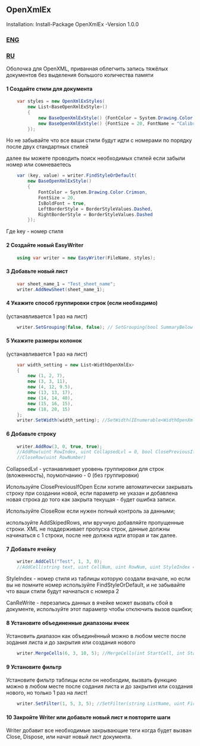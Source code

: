 ## OpenXmlEx
Installation:
Install-Package OpenXmlEx -Version 1.0.0

### [ENG](https://github.com/Platonenkov/OpenXmlEx/blob/master/ENG.md)

### [RU](https://github.com/Platonenkov/OpenXmlEx/blob/master/README.md)
Оболочка для OpenXML, приванная облегчить запись тяжёлых документов без выделения большого количества памяти

#### 1 Создайте стили для документа
```C#
    var styles = new OpenXmlExStyles(
        new List<BaseOpenXmlExStyle>()
        {
            new BaseOpenXmlExStyle() {FontColor = System.Drawing.Color.Crimson, IsBoldFont = true},
            new BaseOpenXmlExStyle() {FontSize = 20, FontName = "Calibri", BorderColor = System.Drawing.Color.Red}
        });
```
Но не забывайте что все ваши стили будут идти с номерами по порядку после двух стандартных стилей

далее вы можете проводить поиск необходимых стилей если забыли номер или сомневаетесь
```C#
    var (key, value) = writer.FindStyleOrDefault(
        new BaseOpenXmlExStyle()
        {
            FontColor = System.Drawing.Color.Crimson,
            FontSize = 20,
            IsBoldFont = true,
            LeftBorderStyle = BorderStyleValues.Dashed,
            RightBorderStyle = BorderStyleValues.Dashed
        });
```
Где key - номер стиля

#### 2 Создайте новый EasyWriter
```C#
    using var writer = new EasyWriter(FileName, styles);
```
#### 3 Добавьте новый лист
```C#
    var sheet_name_1 = "Test_sheet_name";
    writer.AddNewSheet(sheet_name_1);
```
#### 4 Укажите способ группировки строк (если необходимо)


(устанавливается 1 раз на лист)
```C#
    writer.SetGrouping(false, false); // SetGrouping(bool SummaryBelow = false, bool SummaryRight = false)
```
#### 5 Укажите размеры колонок 

(устанавливается 1 раз на лист)
```C#
    var width_setting = new List<WidthOpenXmlEx>
    {
        new (1, 2, 7),
        new (3, 3, 11),
        new (4, 12, 9.5),
        new (13, 13, 17),
        new (14, 14, 40),
        new (15, 16, 15),
        new (18, 20, 15)
    };
    writer.SetWidth(width_setting); //SetWidth(IEnumerable<WidthOpenXmlEx> settings)

```
#### 6 Добавьте строку
```C#
    writer.AddRow(3, 0, true, true);
    //AddRow(uint RowIndex, uint CollapsedLvl = 0, bool ClosePreviousIfOpen = false, bool AddSkipedRows = false)
    //CloseRow(uint RowNumber)
```
CollapsedLvl - устанавливает уровень группировки для строк (вложенность), поумолчанию - 0 (без группировки)

Используйте ClosePreviousIfOpen Если хотите автоматически закрывать строку при создании новой,
если параметр не указан и добавлена новая строка до того как закрыта текущая - будет ошибка записи.

Используйте CloseRow если нужен полный контроль за данными;

используйте AddSkipedRows, или вручную добавляйте пропущенные строки.
XML не поддерживает пропуска строк, данные должны начинаться с 1 строки, после нее должна идти вторая и так далее.

#### 7 Добавьте ячейку
```C#
    writer.AddCell("Test", 1, 3, 0);
    //AddCell(string text, uint CellNum, uint RowNum, uint StyleIndex = 0, CellValues Type = CellValues.String, bool CanReWrite = false)
```
StyleIndex - номер стиля из таблицы которую создали вначале, но если вы не помните номер используйте FindStyleOrDefault,
и не забывайте что ваши стили будут начнаться с номера 2

CanReWrite - перезапись данных в ячейке может вызвать сбой в документе, используйте этот параметр чтобы отключить вызов ошибки;

#### 8 Установите объединенные диапазоны ячеек

Установить диапазон как объединённый можно в любом месте после зодания листа и до закрытия или создания нового
```C#
    writer.MergeCells(6, 3, 10, 5); //MergeCells(int StartCell, int StartRow, int EndCell, int EndRow)
```
#### 9 Установите фильтр

Установите фильтр таблицы если он необходим, вызвать функцию можно в любом месте после содания листа и до закрытия или создания нового, но только 1 раз на лист!

```C#
    writer.SetFilter(1, 5, 3, 5); //SetFilter(string ListName, uint FirstColumn, uint LastColumn, uint FirstRow, uint LastRow)
```
#### 10 Закройте Writer или добавьте новый лист и повторите шаги
Writer добавит все необходимые закрывающие теги когда будет вызван Close, Dispose, или начат новый лист документа.

